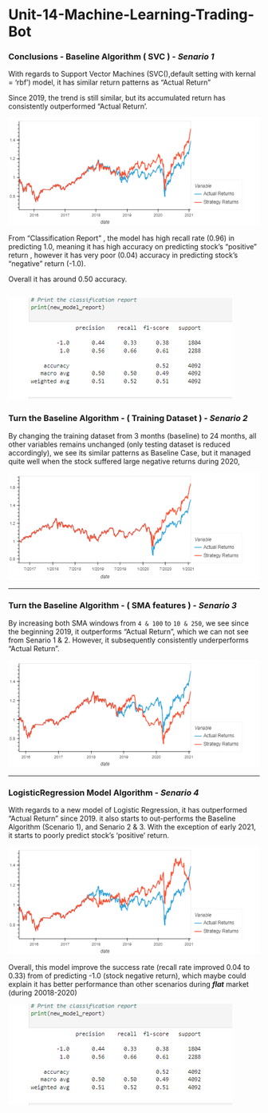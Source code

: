 # Unit-14-Machine-Learning-Trading-Bot

### Conclusions - Baseline Algorithm ( SVC ) - ***Senario 1***
With regards to Support Vector Machines (SVC(),default setting with  kernal = ‘rbf’) model, it has similar return patterns as “Actual Return” 

Since 2019, the trend is still similar, but its accumulated return has consistently outperformed “Actual Return’.

![base_case](Resources/svm_base_case.png)

From “Classification Report” ,  the model has high recall rate (0.96) in predicting 1.0, meaning it has high accuracy on predicting stock’s  “positive” return , however it has very poor (0.04) accuracy in predicting stock’s “negative” return (-1.0).

Overall it has around 0.50 accuracy. 

![svm_class](Resources/new_class.png)
---

### Turn the Baseline Algorithm - ( Training Dataset ) - ***Senario 2*** 

By changing the training dataset from 3 months (baseline) to 24 months, all other variables remains unchanged (only testing dataset is reduced accordingly), we see its similar patterns as Baseline Case,  but it managed quite well when the stock suffered large negative returns during 2020, 

![s1](Resources/svm_24m_train.png)

---
### Turn the Baseline Algorithm - ( SMA features ) - ***Senario 3***

By increasing both  SMA windows from `4 & 100` to `10 & 250`, we see since the beginning 2019, it outperforms “Actual Return”, which we can not see from Senario 1 & 2. However, it subsequently consistently underperforms “Actual Return”. 

![s2](Resources/svm_10_250_windows.png)

---
### LogisticRegression Model Algorithm - ***Senario 4***

With regards to a new model of Logistic Regression, it has outperformed “Actual Return” since 2019. it also starts to out-performs the Baseline Algorithm (Scenario 1), and Senario 2 & 3.  With the exception of early 2021, it starts to poorly predict stock’s ‘positive’ return.

![log](Resources/logistic_case.png)

Overall, this model improve the success rate (recall rate improved 0.04 to 0.33)  from  of predicting -1.0 (stock negative return), which maybe could explain it has better performance than other scenarios during ***flat*** market (during 20018-2020)

![new_class](Resources/new_class.png)



